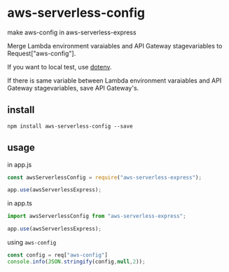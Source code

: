 # aws-serverless-config

make aws-config in aws-serverless-express

Merge Lambda environment varaiables and API Gateway stagevariables to Request["aws-config"].

If you want to local test, use [dotenv](https://www.npmjs.com/package/dotenv).

If there is same variable between Lambda environment varaiables and API Gateway stagevariables, save API Gateway's.


## install

```
npm install aws-serverless-config --save
```

## usage

in app.js

```JavaScript
const awsServerlessConfig = require("aws-serverless-express");

app.use(awsServerlessExpress);
```

in app.ts
```TypeScript
import awsServerlessConfig from "aws-serverless-express";

app.use(awsServerlessExpress);
```

using `aws-config`
```JavaScript
const config = req["aws-config"]
console.info(JSON.stringify(config,null,2));
```

